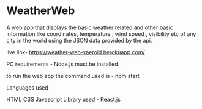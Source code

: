 # WeatherWeb

A  web app that displays the basic weather related and other basic information like coordinates, temperature , wind speed , visibility etc of any city in the world using the JSON data provided by the api.

live link- https://weather-web-xaeroid.herokuapp.com/

PC requirements - Node.js must be installed.

to run the web app the command used is - npm start

Languages used -

HTML
CSS
Javascript
Library used - React.js
